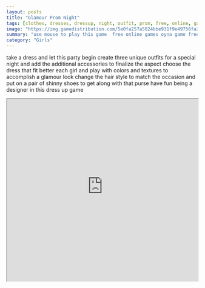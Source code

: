 ```yaml
---
layout: posts
title: "Glamour Prom Night"
tags: [clothes, dresses, dressup, night, outfit, prom, free, online, games, oyna, game, free, games, play, play, games]
image: "https://img.gamedistribution.com/5e0fa257a5024bbe931f9e49756fa219.jpg"
summary: "use mouse to play this game  free online games oyna game free games play play games"
category: "Girls"
---
```


take a dress and let this party begin create three unique outfits for a special night and add the additional accessories to finalize the aspect choose the dress that fit better each girl and play with colors and textures to accomplish a glamour look change the hair style to match the occasion and put on a pair of shinny shoes to get along with that purse have fun being a designer in this dress up game

<iframe width="100%" height="480px;" src="https://html5.gamedistribution.com/5e0fa257a5024bbe931f9e49756fa219/"></iframe>